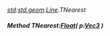 _[std](../../modules/std/std-module.md):[std.geom](../../modules/std/std-geom.md).[Line<T>](../../modules/std/std-geom-line.md).TNearest_
##### Method TNearest:[Float](../../modules/wonkey/wonkey-types-float.md)( p:[Vec3](../../modules/std/std-geom-vec3.md)<T> )
